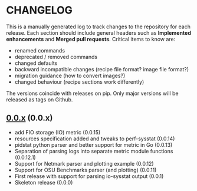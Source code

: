 # CHANGELOG

This is a manually generated log to track changes to the repository for each release.
Each section should include general headers such as **Implemented enhancements**
and **Merged pull requests**. Critical items to know are:

 - renamed commands
 - deprecated / removed commands
 - changed defaults
 - backward incompatible changes (recipe file format? image file format?)
 - migration guidance (how to convert images?)
 - changed behaviour (recipe sections work differently)

The versions coincide with releases on pip. Only major versions will be released as tags on Github.

## [0.0.x](https://github.com/converged-computing/metrics-operator/tree/main) (0.0.x)
 - add FIO storage (IO) metric (0.0.15)
 - resources specification added and tweaks to perf-sysstat (0.0.14)
 - pidstat python parser and better support for metric in Go (0.0.13)
 - Separation of parsing logs into separate metric module functions (0.0.12.1)
 - Support for Netmark parser and plotting example (0.0.12)
 - Support for OSU Benchmarks parser (and plotting) (0.0.11)
 - First release with support for parsing io-sysstat output (0.0.1)
 - Skeleton release (0.0.0)
